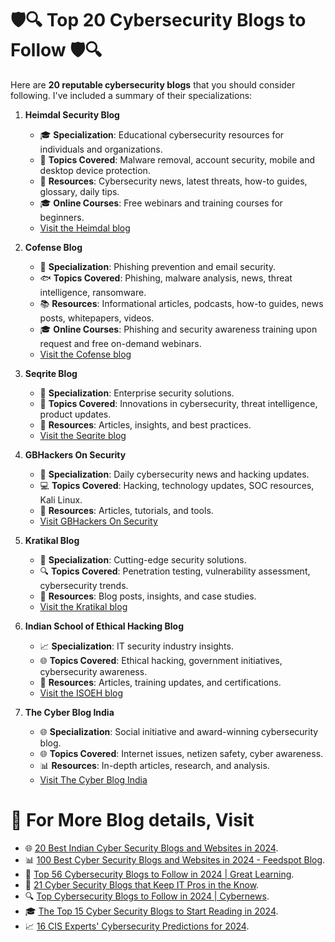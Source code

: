 # 🛡️🔍 Top 20 Cybersecurity Blogs to Follow 🛡️🔍

Here are **20 reputable cybersecurity blogs** that you should consider following. I've included a summary of their specializations:

1. **Heimdal Security Blog**
   - 🎓 **Specialization**: Educational cybersecurity resources for individuals and organizations.
   - 🚨 **Topics Covered**: Malware removal, account security, mobile and desktop device protection.
   - 📰 **Resources**: Cybersecurity news, latest threats, how-to guides, glossary, daily tips.
   - 🎓 **Online Courses**: Free webinars and training courses for beginners.
   - [Visit the Heimdal blog](https://heimdalsecurity.com/blog)

2. **Cofense Blog**
   - 🎣 **Specialization**: Phishing prevention and email security.
   - 🐟 **Topics Covered**: Phishing, malware analysis, news, threat intelligence, ransomware.
   - 📚 **Resources**: Informational articles, podcasts, how-to guides, news posts, whitepapers, videos.
   - 🎓 **Online Courses**: Phishing and security awareness training upon request and free on-demand webinars.
   - [Visit the Cofense blog](https://cofense.com/blog)

3. **Seqrite Blog**
   - 🏢 **Specialization**: Enterprise security solutions.
   - 🚀 **Topics Covered**: Innovations in cybersecurity, threat intelligence, product updates.
   - 📝 **Resources**: Articles, insights, and best practices.
   - [Visit the Seqrite blog](https://www.seqrite.com/blog)

4. **GBHackers On Security**
   - 📆 **Specialization**: Daily cybersecurity news and hacking updates.
   - 💻 **Topics Covered**: Hacking, technology updates, SOC resources, Kali Linux.
   - 📄 **Resources**: Articles, tutorials, and tools.
   - [Visit GBHackers On Security](https://www.gbhackers.com)

5. **Kratikal Blog**
   - 🚀 **Specialization**: Cutting-edge security solutions.
   - 🔍 **Topics Covered**: Penetration testing, vulnerability assessment, cybersecurity trends.
   - 📑 **Resources**: Blog posts, insights, and case studies.
   - [Visit the Kratikal blog](https://www.kratikal.com/blog)

6. **Indian School of Ethical Hacking Blog**
   - 📈 **Specialization**: IT security industry insights.
   - 🌐 **Topics Covered**: Ethical hacking, government initiatives, cybersecurity awareness.
   - 📝 **Resources**: Articles, training updates, and certifications.
   - [Visit the ISOEH blog](https://www.isoeh.com/exclusive-blog.html)

7. **The Cyber Blog India**
   - 🌐 **Specialization**: Social initiative and award-winning cybersecurity blog.
   - 🌐 **Topics Covered**: Internet issues, netizen safety, cyber awareness.
   - 📊 **Resources**: In-depth articles, research, and analysis.
   - [Visit The Cyber Blog India](https://www.cyberblogindia.in/)

# 🧧 For More Blog details, Visit

- 🌐 [20 Best Indian Cyber Security Blogs and Websites in 2024](https://blog.feedspot.in/indian_cyber_security_blogs/).
- 📊 [100 Best Cyber Security Blogs and Websites in 2024 - Feedspot Blog](https://tech.feedspot.com/cyber_security_blogs/).
- 📘 [Top 56 Cybersecurity Blogs to Follow in 2024 | Great Learning](https://www.mygreatlearning.com/blog/top-blogs-to-follow-to-learn-cybersecurity/).
- 🚀 [21 Cyber Security Blogs that Keep IT Pros in the Know](https://www.rasmussen.edu/degrees/technology/blog/top-cyber-security-blogs/).
- 🔍 [Top Cybersecurity Blogs to Follow in 2024 | Cybernews](https://cybernews.com/resources/top-cybersecurity-blogs/).
- 🎓 [The Top 15 Cyber Security Blogs to Start Reading in 2024](https://www.stationx.net/cyber-security-blogs/).
- 📈 [16 CIS Experts' Cybersecurity Predictions for 2024](https://www.cisecurity.org/insights/blog/16-cis-experts-cybersecurity-predictions-for-2024).
